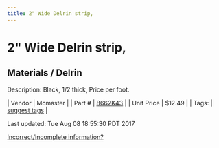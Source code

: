 ```yaml
---
title: 2" Wide Delrin strip,
---
```


# 2" Wide Delrin strip,
## Materials / Delrin
Description: 	Black, 1/2 thick, Price per foot. 

| Vendor | Mcmaster | 
| Part # | [8662K43](https://www.mcmaster.com/#8662K43) | 
| Unit Price | $12.49 | 
| Tags: | [suggest tags](https://docs.google.com/forms/d/e/1FAIpQLSeWyY8v3RgOty-MyWmh9U0iivNYN_molChYyS-0U-o-kOAv_g/viewform) | 

Last updated: Tue Aug 08 18:55:30 PDT 2017

 [Incorrect/Incomplete information?](https://docs.google.com/forms/d/e/1FAIpQLSeWyY8v3RgOty-MyWmh9U0iivNYN_molChYyS-0U-o-kOAv_g/viewform)